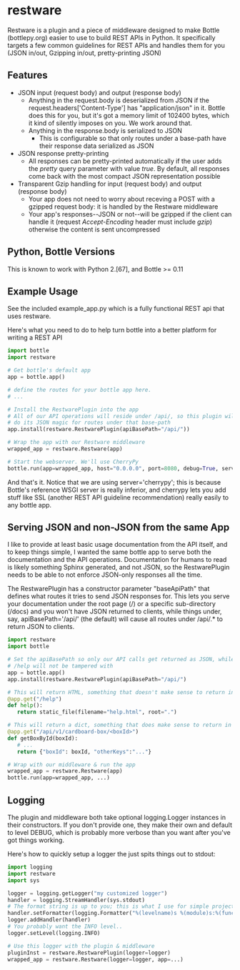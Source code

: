 restware
========

Restware is a plugin and a piece of middleware designed to make Bottle (bottlepy.org) easier to use to build REST APIs in Python. It specifically targets a few common guidelines for REST APIs and handles them for you (JSON in/out, Gzipping in/out, pretty-printing JSON) 

Features
--------
* JSON input (request body) and output (response body)
    * Anything in the request.body is deserialized from JSON if the request.headers['Content-Type'] has "application/json" in it. Bottle does this for you, but it's got a memory limit of 102400 bytes, which it kind of silently imposes on you. We work around that.
    * Anything in the response.body is serialized to JSON
        * This is configurable so that only routes under a base-path have their response data serialized as JSON
* JSON response pretty-printing 
    * All responses can be pretty-printed automatically if the user adds the _pretty_ query parameter with value _true_. By default, all responses come back with the most compact JSON representation possible
* Transparent Gzip handling for input (request body) and output (response body)
    * Your app does not need to worry about receving a POST with a gzipped request body: it is handled by the Restware middleware
    * Your app's responses--JSON or not--will be gzipped if the client can handle it (request _Accept-Encoding_ header must include _gzip_) otherwise the content is sent uncompressed

Python, Bottle Versions
-----------------------
This is known to work with Python 2.[67], and Bottle >= 0.11

Example Usage
-------------
See the included example_app.py which is a fully functional REST api that uses restware.

Here's what you need to do to help turn bottle into a better platform for writing a REST API

```python
import bottle
import restware

# Get bottle's default app
app = bottle.app()

# define the routes for your bottle app here.
# ...

# Install the RestwarePlugin into the app
# All of our API operations will reside under /api/, so this plugin will only 
# do its JSON magic for routes under that base-path
app.install(restware.RestwarePlugin(apiBasePath="/api/"))

# Wrap the app with our Restware middleware
wrapped_app = restware.Restware(app)

# Start the webserver. We'll use CherryPy
bottle.run(app=wrapped_app, host="0.0.0.0", port=8080, debug=True, server='cherrypy')
```

And that's it. Notice that we are using server='cherrypy'; this is because Bottle's reference WSGI server is really inferior, and cherrypy lets you add stuff like SSL (another REST API guideline recommendation) really easily to any bottle app.


Serving JSON and non-JSON from the same App
-------------------------------------------
I like to provide at least basic usage documentation from the API itself, and to keep things simple, I wanted the same bottle app to serve both the documentation and the API operations. Documentation for humans to read is likely something Sphinx generated, and not JSON, so the RestwarePlugin needs to be able to not enforce JSON-only responses all the time.

The RestwarePlugin has a constructor parameter "baseApiPath" that defines what routes it tries to send JSON responses for. This lets you serve your documentation under the root page (/) or a specific sub-directory (/docs) and you won't have JSON returned to clients, while things under, say, apiBasePath='/api/' (the default) will cause all routes under /api/.* to return JSON to clients.

```python
import restware
import bottle

# Set the apiBasePath so only our API calls get returned as JSON, while 
# /help will not be tampered with
app = bottle.app()
app.install(restware.RestwarePlugin(apiBasePath="/api/")

# This will return HTML, something that doesn't make sense to return in JSON
@app.get("/help")
def help():
   return static_file(filename="help.html", root=".")

# This will return a dict, something that does make sense to return in JSON
@app.get("/api/v1/cardboard-box/<boxId>")
def getBoxById(boxId):
   # ...
   return {"boxId": boxId, "otherKeys":"..."}

# Wrap with our middleware & run the app
wrapped_app = restware.Restware(app)
bottle.run(app=wrapped_app, ...)
```

Logging
-------
The plugin and middleware both take optional logging.Logger instances in their constructors. If you don't provide one, they make their own and default to level DEBUG, which is probably more verbose than you want after you've got things working.

Here's how to quickly setup a logger the just spits things out to stdout:
```python
import logging
import restware
import sys

logger = logging.getLogger("my customized logger")
handler = logging.StreamHandler(sys.stdout)
# The format string is up to you; this is what I use for simple projects
handler.setFormatter(logging.Formatter("%(levelname)s %(module)s:%(funcName)s %(asctime)s | %(message)s"))
logger.addHandler(handler)
# You probably want the INFO level..
logger.setLevel(logging.INFO)

# Use this logger with the plugin & middleware
pluginInst = restware.RestwarePlugin(logger=logger)
wrapped_app = restware.Restware(logger=logger, app=...)
```
